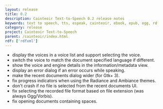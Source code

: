 ```yaml
---
layout: release
title: 0.2
description: Cainteoir Text-to-Speech 0.2 release notes
keywords: text to speech, tts, espeak, cainteoir, ebook, epub, ogg, rdf, metadata, gnome, gtk
category: release
project: Cainteoir Text-to-Speech
parent: /cainteoir/index.html
rdf: ['rdfxml']
---
```


*  display the voices in a voice list and support selecting the voice.
*  switch the voice to match the document specified language if different.
*  show the voice and engine details in the information/metadata view.
*  display an error dialog if an error occurs while speaking.
*  make the recent documents dialog wider (for Gtk+ 3).
*  fix progress indicators when using the Radiance and Ambiance themes.
*  don't crash if no file is selected from the recent documents UI.
*  fix selecting the recorded file format based on file extension (was always Ogg/Vorbis).
*  fix opening documents containing spaces.
